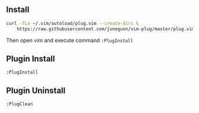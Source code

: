 ## Install

```bash
curl -fLo ~/.vim/autoload/plug.vim --create-dirs \
    https://raw.githubusercontent.com/junegunn/vim-plug/master/plug.vim
```

Then open vim and execute command `:PlugInstall`

## Plugin Install

```
:PlugInstall
```

## Plugin Uninstall

```
:PlugClean
```
